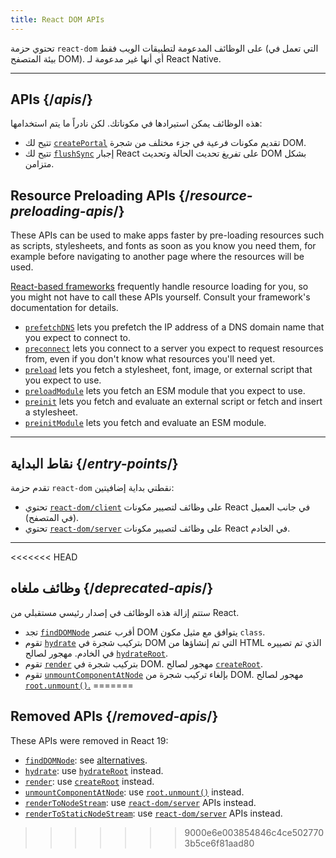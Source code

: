 ```yaml
---
title: React DOM APIs
---
```


<Intro>

تحتوي حزمة `react-dom` على الوظائف المدعومة لتطبيقات الويب فقط (التي تعمل في بيئة المتصفح DOM). أي أنها غير مدعومة لـ React Native.

</Intro>

---

## APIs {/*apis*/}

هذه الوظائف يمكن استيرادها في مكوناتك. لكن نادراً ما يتم استخدامها:

* تتيح لك [`createPortal`](/reference/react-dom/createPortal) تقديم مكونات فرعية في جزء مختلف من شجرة DOM.
* تتيح لك [`flushSync`](/reference/react-dom/flushSync) إجبار React على تفريغ تحديث الحالة وتحديث DOM بشكل متزامن.

## Resource Preloading APIs {/*resource-preloading-apis*/}

These APIs can be used to make apps faster by pre-loading resources such as scripts, stylesheets, and fonts as soon as you know you need them, for example before navigating to another page where the resources will be used.

[React-based frameworks](/learn/start-a-new-react-project) frequently handle resource loading for you, so you might not have to call these APIs yourself. Consult your framework's documentation for details.

* [`prefetchDNS`](/reference/react-dom/prefetchDNS) lets you prefetch the IP address of a DNS domain name that you expect to connect to.
* [`preconnect`](/reference/react-dom/preconnect) lets you connect to a server you expect to request resources from, even if you don't know what resources you'll need yet.
* [`preload`](/reference/react-dom/preload) lets you fetch a stylesheet, font, image, or external script that you expect to use.
* [`preloadModule`](/reference/react-dom/preloadModule) lets you fetch an ESM module that you expect to use.
* [`preinit`](/reference/react-dom/preinit) lets you fetch and evaluate an external script or fetch and insert a stylesheet.
* [`preinitModule`](/reference/react-dom/preinitModule) lets you fetch and evaluate an ESM module.

---

## نقاط البداية {/*entry-points*/}

تقدم حزمة `react-dom` نقطتي بداية إضافيتين:

* تحتوي [`react-dom/client`](/reference/react-dom/client) على وظائف لتصيير مكونات React في جانب العميل (في المتصفح).
* تحتوي [`react-dom/server`](/reference/react-dom/server) على وظائف لتصيير مكونات React في الخادم.

---

<<<<<<< HEAD
## وظائف ملغاه {/*deprecated-apis*/}

<Deprecated>

ستتم إزالة هذه الوظائف في إصدار رئيسي مستقبلي من React.

</Deprecated>

* تجد [`findDOMNode`](/reference/react-dom/findDOMNode) أقرب عنصر DOM يتوافق مع مثيل مكون `class`.
* تقوم [`hydrate`](/reference/react-dom/hydrate) بتركيب شجرة في DOM التي تم إنشاؤها من HTML الذي تم تصييره في الخادم. مهجور لصالح [`hydrateRoot`](/reference/react-dom/client/hydrateRoot).
* تقوم [`render`](/reference/react-dom/render) بتركيب شجرة في DOM. مهجور لصالح [`createRoot`](/reference/react-dom/client/createRoot).
* تقوم [`unmountComponentAtNode`](/reference/react-dom/unmountComponentAtNode) بإلغاء تركيب شجرة من DOM. مهجور لصالح [`root.unmount()`.](/reference/react-dom/client/createRoot#root-unmount)
=======
## Removed APIs {/*removed-apis*/}

These APIs were removed in React 19:

* [`findDOMNode`](https://18.react.dev/reference/react-dom/findDOMNode): see [alternatives](https://18.react.dev/reference/react-dom/findDOMNode#alternatives).
* [`hydrate`](https://18.react.dev/reference/react-dom/hydrate): use [`hydrateRoot`](/reference/react-dom/client/hydrateRoot) instead.
* [`render`](https://18.react.dev/reference/react-dom/render): use [`createRoot`](/reference/react-dom/client/createRoot) instead.
* [`unmountComponentAtNode`](/reference/react-dom/unmountComponentAtNode): use [`root.unmount()`](/reference/react-dom/client/createRoot#root-unmount) instead.
* [`renderToNodeStream`](https://18.react.dev/reference/react-dom/server/renderToNodeStream): use [`react-dom/server`](/reference/react-dom/server) APIs instead.
* [`renderToStaticNodeStream`](https://18.react.dev/reference/react-dom/server/renderToStaticNodeStream): use [`react-dom/server`](/reference/react-dom/server) APIs instead.
>>>>>>> 9000e6e003854846c4ce5027703b5ce6f81aad80
